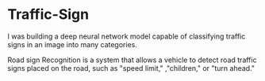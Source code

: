 # Traffic-Sign
I was building a deep neural network model capable of classifying traffic signs in an image into many categories.  


Road sign Recognition is a system that allows a vehicle to detect road traffic signs placed on the road, such as "speed limit," ,"children," or "turn ahead." 
